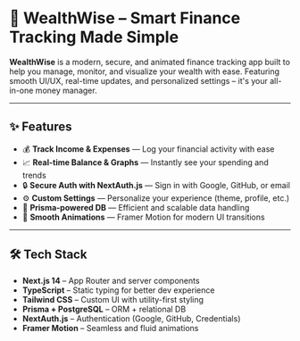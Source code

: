 # 💼 WealthWise – Smart Finance Tracking Made Simple

**WealthWise** is a modern, secure, and animated finance tracking app built to help you manage, monitor, and visualize your wealth with ease. Featuring smooth UI/UX, real-time updates, and personalized settings – it's your all-in-one money manager.

---

## ✨ Features

- 💰 **Track Income & Expenses** — Log your financial activity with ease  
- 📈 **Real-time Balance & Graphs** — Instantly see your spending and trends  
- 🔒 **Secure Auth with NextAuth.js** — Sign in with Google, GitHub, or email  
- ⚙️ **Custom Settings** — Personalize your experience (theme, profile, etc.)  
- 🧠 **Prisma-powered DB** — Efficient and scalable data handling  
- 💫 **Smooth Animations** — Framer Motion for modern UI transitions  

---

## 🛠️ Tech Stack

- **Next.js 14** – App Router and server components  
- **TypeScript** – Static typing for better dev experience  
- **Tailwind CSS** – Custom UI with utility-first styling  
- **Prisma + PostgreSQL** – ORM + relational DB  
- **NextAuth.js** – Authentication (Google, GitHub, Credentials)  
- **Framer Motion** – Seamless and fluid animations  

